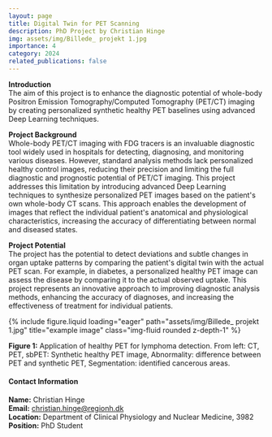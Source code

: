 ```yaml
---
layout: page
title: Digital Twin for PET Scanning
description: PhD Project by Christian Hinge
img: assets/img/Billede_ projekt 1.jpg
importance: 4
category: 2024
related_publications: false
---
```


**Introduction**<br>
The aim of this project is to enhance the diagnostic potential of whole-body Positron Emission Tomography/Computed Tomography (PET/CT) imaging by creating personalized synthetic healthy PET baselines using advanced Deep Learning techniques.<br>

**Project Background**<br>
Whole-body PET/CT imaging with FDG tracers is an invaluable diagnostic tool widely used in hospitals for detecting, diagnosing, and monitoring various diseases. However, standard analysis methods lack personalized healthy control images, reducing their precision and limiting the full diagnostic and prognostic potential of PET/CT imaging. This project addresses this limitation by introducing advanced Deep Learning techniques to synthesize personalized PET images based on the patient's own whole-body CT scans. This approach enables the development of images that reflect the individual patient's anatomical and physiological characteristics, increasing the accuracy of differentiating between normal and diseased states.<br>

**Project Potential**<br>
The project has the potential to detect deviations and subtle changes in organ uptake patterns by comparing the patient's digital twin with the actual PET scan. For example, in diabetes, a personalized healthy PET image can assess the disease by comparing it to the actual observed uptake. This project represents an innovative approach to improving diagnostic analysis methods, enhancing the accuracy of diagnoses, and increasing the effectiveness of treatment for individual patients.<br>

<style>
  /* Tilpasning af placeringen af kontaktboksen */
  .contact-box {
    margin-right: auto; /* Flyt boksen til venstre */
  }
</style>

<div class="container">
  <div class="row">
    <div class="col-sm mt-5 mt-md-0">
      {% include figure.liquid loading="eager" path="assets/img/Billede_ projekt 1.jpg" title="example image" class="img-fluid rounded z-depth-1" %}
    </div>
  </div>

  <div class="caption">
    <p><strong>Figure 1:</strong> Application of healthy PET for lymphoma detection. From left: CT, PET, sbPET: Synthetic healthy PET image, Abnormality: difference between PET and synthetic PET, Segmentation: identified cancerous areas.</p>
  </div>

  <div class="row justify-content-center mt-5">
    <div class="col-auto mt-3">
      <div class="contact-box p-3 border rounded shadow-sm">
        <h4 class="small-header">Contact Information</h4>    
        <div class="contact-item">
          <strong>Name:</strong>
          <span>Christian Hinge</span>
        </div>
        <div class="contact-item">
          <strong>Email:</strong>
          <span><a href="mailto:christian.hinge@regionh.dk">christian.hinge@regionh.dk</a></span>
        </div>
        <div class="contact-item">
          <strong>Location:</strong>
          <span>Department of Clinical Physiology and Nuclear Medicine, 3982</span>
        </div>
        <div class="contact-item">
          <strong>Position:</strong>
          <span>PhD Student</span>
        </div>
      </div>
    </div>
  </div>
</div>

<link rel="stylesheet" href="css/custom.css">
